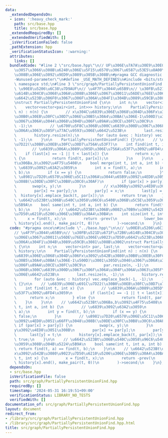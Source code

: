 ```yaml
---
data:
  _extendedDependsOn:
  - icon: ':heavy_check_mark:'
    path: src/base.hpp
    title: src/base.hpp
  _extendedRequiredBy: []
  _extendedVerifiedWith: []
  _isVerificationFailed: false
  _pathExtension: hpp
  _verificationStatusIcon: ':warning:'
  attributes:
    links: []
  bundledCode: "#line 2 \"src/base.hpp\"\n// UF\u306E\u7A7A\u30E9\u30E0\u30C0\u6E21\
    \u3057\u3066\u308B\u6240\u306E\u5F15\u6570\u3067\u6587\u53E5\u8A00\u308F\u308C\
    \u308B\u306E\u3092\u9ED9\u3089\u305B\u308B\n#pragma GCC diagnostic ignored \"\
    -Wunused-parameter\"\n#define _USE_MATH_DEFINES\n#include <bits/stdc++.h>\nusing\
    \ namespace std;\n#line 3 \"src/graph/PartiallyPersistentUnionFind.hpp\"\n\n//\
    \ \u90E8\u5206\u6C38\u7D9AUF\n// \u4F7F\u3044\u65B9\n// \u30FB\u521D\u671F\u72B6\
    \u614B\u304C0\u3068\u306A\u308B\u306E\u3067\u30011\u56DE\u76EE\u306E\u9023\u7D50\
    \u6642\u523B\u306F0\u3067\u306F\u306A\u304F1\u304B\u3089\u59CB\u3081\u308B\u3002\
    \nstruct PartiallyPersistentUnionFind {\n\n    int n;\n    vector<int> par, last;\n\
    \    vector<vector<pair<int, int>>> history;\n\n    PartiallyPersistentUnionFind(int\
    \ n) : n(n) {\n        // x\u304C\u6839\u306E\u3068\u304D\u306Fx\u3092\u542B\u3080\
    \u30B0\u30EB\u30FC\u30D7\u306E\u30B5\u30A4\u30BA(\u306E-1\u500D)\u3001\u305D\u3046\
    \u3067\u306A\u3044\u3068\u304D\u306F\u89AA\u30CE\u30FC\u30C9\n        par.resize(n,\
    \ -1);\n        // \u6700\u5F8C\u306B\u300C\u6839\u300D\u3067\u306F\u306A\u304F\
    \u306A\u3063\u305F\u77AC\u9593\u306E\u6642\u523B\n        last.resize(n, -1);\n\
    \        history.resize(n);\n        for (auto &vec : history) vec.emplace_back(-1,\
    \ -1);\n    }\n\n    PartiallyPersistentUnionFind() {}\n\n    // \u6839\u306E\u691C\
    \u7D22(\u30B0\u30EB\u30FC\u30D7\u756A\u53F7)\n    int find(int t, int x) {\n \
    \       // \u6839\u306A\u3089\u305D\u306E\u756A\u53F7\u3092\u8FD4\u3059\n    \
    \    if (last[x] == -1 || t < last[x]) {\n            return x;\n        } else\
    \ {\n            return find(t, par[x]);\n        }\n    }\n\n    // \u6642\u523B\
    t\u306Ba,b\u3092\u4F75\u5408\n    bool merge(int t, int a, int b) {\n        //\
    \ \u6839\u3092\u63A2\u3059\n        int x = find(t, a);\n        int y = find(t,\
    \ b);\n        if (x == y) {\n            return false;\n        }\n        //\
    \ \u8981\u7D20\u6570\u306E\u5C11\u306A\u3044\u65B9\u3092\u4ED8\u3051\u66FF\u3048\
    \u308B(\u30DE\u30FC\u30B8\u30C6\u30AF)\n        if (par[x] > par[y]) {\n     \
    \       swap(x, y);\n        }\n        // x\u306By\u3092\u4ED8\u3051\u308B\n\
    \        par[x] += par[y];\n        par[y] = x;\n        last[y] = t;\n      \
    \  history[x].emplace_back(t, par[x]);\n        return true;\n    }\n\n    //\
    \ \u6642\u523Bt\u306B\u540C\u3058\u96C6\u5408\u306B\u5C5E\u3059\u308B\u304B\u5224\
    \u5B9A\n    bool same(int t, int a, int b) {\n        return find(t, a) == find(t,\
    \ b);\n    }\n\n    // \u6642\u523Bt\u306B\u9802\u70B9x\u3092\u542B\u3080\u9023\
    \u7D50\u6210\u5206\u306E\u30B5\u30A4\u30BA\n    int size(int t, int x) {\n   \
    \     x = find(t, x);\n        return -prev(\n            lower_bound(history[x].begin(),\
    \ history[x].end(), make_pair(t, 0))\n        )->second;\n    }\n};\n"
  code: "#pragma once\n#include \"../base.hpp\"\n\n// \u90E8\u5206\u6C38\u7D9AUF\n\
    // \u4F7F\u3044\u65B9\n// \u30FB\u521D\u671F\u72B6\u614B\u304C0\u3068\u306A\u308B\
    \u306E\u3067\u30011\u56DE\u76EE\u306E\u9023\u7D50\u6642\u523B\u306F0\u3067\u306F\
    \u306A\u304F1\u304B\u3089\u59CB\u3081\u308B\u3002\nstruct PartiallyPersistentUnionFind\
    \ {\n\n    int n;\n    vector<int> par, last;\n    vector<vector<pair<int, int>>>\
    \ history;\n\n    PartiallyPersistentUnionFind(int n) : n(n) {\n        // x\u304C\
    \u6839\u306E\u3068\u304D\u306Fx\u3092\u542B\u3080\u30B0\u30EB\u30FC\u30D7\u306E\
    \u30B5\u30A4\u30BA(\u306E-1\u500D)\u3001\u305D\u3046\u3067\u306A\u3044\u3068\u304D\
    \u306F\u89AA\u30CE\u30FC\u30C9\n        par.resize(n, -1);\n        // \u6700\u5F8C\
    \u306B\u300C\u6839\u300D\u3067\u306F\u306A\u304F\u306A\u3063\u305F\u77AC\u9593\
    \u306E\u6642\u523B\n        last.resize(n, -1);\n        history.resize(n);\n\
    \        for (auto &vec : history) vec.emplace_back(-1, -1);\n    }\n\n    PartiallyPersistentUnionFind()\
    \ {}\n\n    // \u6839\u306E\u691C\u7D22(\u30B0\u30EB\u30FC\u30D7\u756A\u53F7)\n\
    \    int find(int t, int x) {\n        // \u6839\u306A\u3089\u305D\u306E\u756A\
    \u53F7\u3092\u8FD4\u3059\n        if (last[x] == -1 || t < last[x]) {\n      \
    \      return x;\n        } else {\n            return find(t, par[x]);\n    \
    \    }\n    }\n\n    // \u6642\u523Bt\u306Ba,b\u3092\u4F75\u5408\n    bool merge(int\
    \ t, int a, int b) {\n        // \u6839\u3092\u63A2\u3059\n        int x = find(t,\
    \ a);\n        int y = find(t, b);\n        if (x == y) {\n            return\
    \ false;\n        }\n        // \u8981\u7D20\u6570\u306E\u5C11\u306A\u3044\u65B9\
    \u3092\u4ED8\u3051\u66FF\u3048\u308B(\u30DE\u30FC\u30B8\u30C6\u30AF)\n       \
    \ if (par[x] > par[y]) {\n            swap(x, y);\n        }\n        // x\u306B\
    y\u3092\u4ED8\u3051\u308B\n        par[x] += par[y];\n        par[y] = x;\n  \
    \      last[y] = t;\n        history[x].emplace_back(t, par[x]);\n        return\
    \ true;\n    }\n\n    // \u6642\u523Bt\u306B\u540C\u3058\u96C6\u5408\u306B\u5C5E\
    \u3059\u308B\u304B\u5224\u5B9A\n    bool same(int t, int a, int b) {\n       \
    \ return find(t, a) == find(t, b);\n    }\n\n    // \u6642\u523Bt\u306B\u9802\u70B9\
    x\u3092\u542B\u3080\u9023\u7D50\u6210\u5206\u306E\u30B5\u30A4\u30BA\n    int size(int\
    \ t, int x) {\n        x = find(t, x);\n        return -prev(\n            lower_bound(history[x].begin(),\
    \ history[x].end(), make_pair(t, 0))\n        )->second;\n    }\n};\n"
  dependsOn:
  - src/base.hpp
  isVerificationFile: false
  path: src/graph/PartiallyPersistentUnionFind.hpp
  requiredBy: []
  timestamp: '2024-05-31 16:19:51+09:00'
  verificationStatus: LIBRARY_NO_TESTS
  verifiedWith: []
documentation_of: src/graph/PartiallyPersistentUnionFind.hpp
layout: document
redirect_from:
- /library/src/graph/PartiallyPersistentUnionFind.hpp
- /library/src/graph/PartiallyPersistentUnionFind.hpp.html
title: src/graph/PartiallyPersistentUnionFind.hpp
---
```


